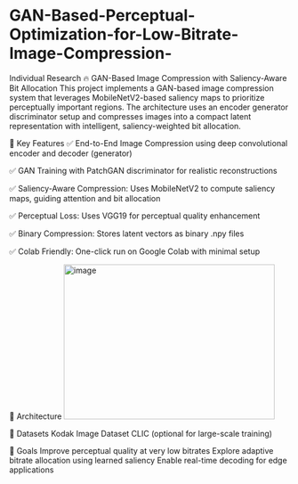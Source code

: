 # GAN-Based-Perceptual-Optimization-for-Low-Bitrate-Image-Compression-
Individual Research
🔥 GAN-Based Image Compression with Saliency-Aware Bit Allocation
This project implements a GAN-based image compression system that leverages MobileNetV2-based saliency maps to prioritize perceptually important regions. The architecture uses an encoder generator discriminator setup and compresses images into a compact latent representation with intelligent, saliency-weighted bit allocation.

🧠 Key Features
✅ End-to-End Image Compression using deep convolutional encoder and decoder (generator)

✅ GAN Training with PatchGAN discriminator for realistic reconstructions

✅ Saliency-Aware Compression: Uses MobileNetV2 to compute saliency maps, guiding attention and bit allocation

✅ Perceptual Loss: Uses VGG19 for perceptual quality enhancement

✅ Binary Compression: Stores latent vectors as binary .npy files

✅ Colab Friendly: One-click run on Google Colab with minimal setup

📸 Architecture
<img width="379" height="278" alt="image" src="https://github.com/user-attachments/assets/9c4bc593-7430-4f22-9047-20e67ea1ba03" />


🧪 Datasets
Kodak Image Dataset
CLIC (optional for large-scale training)

📌 Goals
Improve perceptual quality at very low bitrates
Explore adaptive bitrate allocation using learned saliency
Enable real-time decoding for edge applications




